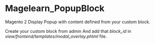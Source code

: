 # Magelearn_PopupBlock
Magento 2 Display Popup with content defined from your custom block.

Create your custom block from admin
And add that *block_id* in *view/frontend/templates/modal_overlay.phtml* file.
